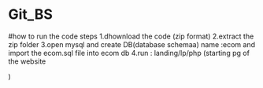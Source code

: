 # Git_BS
 
#how to run the code 
steps
1.dhownload the code (zip format)
2.extract the zip folder
3.open mysql and create DB(database schemaa) name :ecom 
  and import the ecom.sql file into ecom db
4.run : landing/lp/php (starting pg of the website

)
